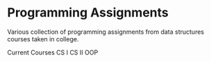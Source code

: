 # Programming Assignments

Various collection of programming assignments from data structures courses taken in college. 

Current Courses
CS I
CS II 
OOP


